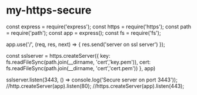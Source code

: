 # my-https-secure

const express = require('express');
const https = require('https');
const path  = require('path');
const app = express();
const fs = require('fs');

app.use('/', (req, res, next) => {
  res.send('server on ssl server')
});

const sslserver = https.createServer({
  key: fs.readFileSync(path.join(__dirname, 'cert','key.pem')),
  cert: fs.readFileSync(path.join(__dirname, 'cert','cert.pem'))
}, app)






sslserver.listen(3443, () => console.log('Secure server on port 3443'));
//http.createServer(app).listen(80);
//https.createServer(app).listen(443);
